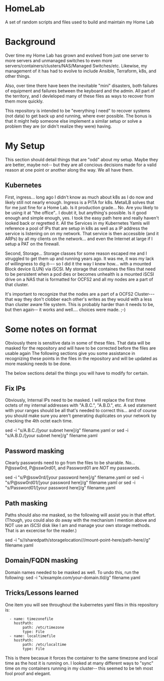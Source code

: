 # HomeLab
A set of random scripts and files used to build and maintain my Home Lab 

# Background
Over time my Home Lab has grown and evolved from just one server to more servers and unmanaged switches to even more servers/containers/clusters/NAS/Managed Switches/etc.
Likewise, my management of it has had to evolve to include Ansible, Terraform, k8s, and other things. 

Also, over time there have been the inevitable "mini" disasters, both failures of equipment and failures between the keyboard and the admin. All part of the territory, and I devleloped many of these files as ways to recover from them more quickly.

This repository is intended to be "everything I need" to recover systems (not data) to get back up and running, where ever possible. The bonus is that it might help someone else implement a similar setup or solve a problem they are (or didn't realize they were) having.

# My Setup
This section should detail things that are "odd" about my setup. Maybe they are better, maybe not-- but they are all concious decisions made for a valid reason at one point or another along the way. We all have them.

## Kubernetes
First, ingress... long ago I didn't know as much about k8s as I do now and likely still not nearly enough. Ingress is a PITA for k8s. MetalLB solves that for me just fine for a Home Lab. Is it production grade... No. Are you likely to be using it at "the office".. I doubt it, but anything's possible. Is it good enough and simple enough, yes. I took the easy path here and really haven't looked back or regretted it. All the Services in my Kubernetes Yamls will reference a pool of IPs that are setup in k8s as well as a IP address the service is listening on on my network. That service is then accessible (and it ARPs) by all my clients on the network... and even the Internet at large if I setup a PAT on the firewall.

Second, Storage... Storage classes for some reason escaped me and I struggled to get them up and running years ago. It was me, it was my lack of willingness to dig it--- so I did it the way I knew how... with a mounted Block device (LUN) via iSCSI. My storage that containes the files that need to be persistent when a pod dies or becomes unhealth is a mounted iSCSI drive on a NAS that is formatted for OCFS2 and all my nodes are a part of that cluster.

It's important to recognize that the nodes are a part of a OCFS2 Cluster--- that way they don't clobber each other's writes as they would with a less than cluster aware file system. This is probably harder than it needs to be, but then again-- it works and well.... choices were made. ;-)


# Some notes on format
Obviously there is sensitive data in some of these files. That data will be masked for the repository and will have to be corrected before the files are usable again
The following sections give you some assistance in recognizing these points in the files in the repository and will be updated as more masking needs to be done.

The below sections detail the things you will have to modify for certain.

## Fix IPs
Obviously, Internal IPs need to be masked. I will replace the first three octets of my internal addresses with "A.B.C.", "A.B.D.", etc. A sed statement with your ranges should be all that's needed to correct this... and of course you should make sure you aren't generating duplicates on your network by checking the 4th octet each time.

 sed -i "s/A.B.C./[your subnet here]/g" filename.yaml
  or
 sed -i "s/A.B.D./[your subnet here]/g" filename.yaml

## Password masking
Clearly passwords need to go from the files to be sharable. No... P@ssw0rd, P@ssw0rd01, and Password01 are *NOT* my passwords. 

 sed -i "s/P@ssw0rd/[your password here]/g" filename.yaml
  or 
 sed -i "s/P@ssw0rd01/[your password here]/g" filename.yaml
  or 
 sed -i "s/Password01/[your password here]/g" filename.yaml

## Path masking
Paths should also me masked, so the following will assist you in that effort. (Though, you could also do away with the mechanism I mention above and NOT use an iSCSI disk like I am and manage your own storage methods. That is an excercise for the reader.)

 sed -i "s/\/sharedpath\/storagelocation\//\/mount-point-here\/path-here\//g" filename.yaml

## Domain/FQDN masking
Domain names needed to be masked as well. To undo this, run the following:
sed -i "s/example.com/your-domain.tld/g" filename.yaml

 
## Tricks/Lessons learned

One item you will see throughout the kubernetes yaml files in this repository is:

      - name: timezonefile
        hostPath:
            path: /etc/timezone
            type: File
      - name: localtimefile
        hostPath:
            path: /etc/localtime
            type: File

This is there becasue it forces the container to the same timezone and local time as the host it is running on. I looked at many different ways to "sync" time on my containers running in my cluster-- this seemed to be teh most fool proof and elegant.
			